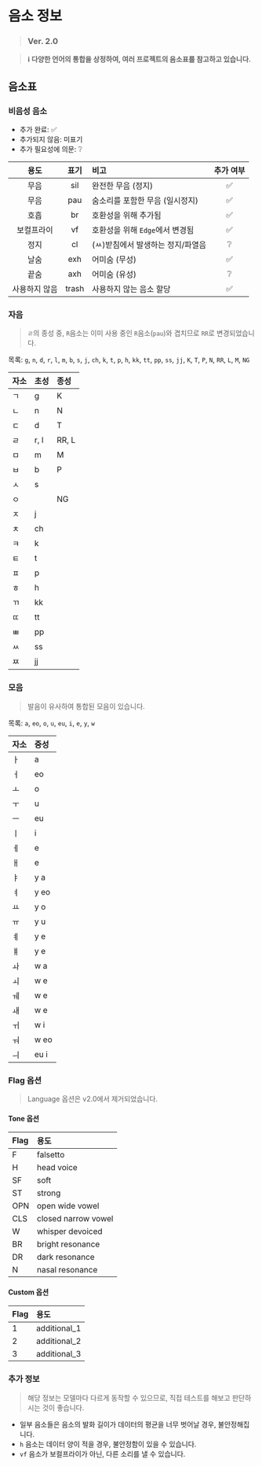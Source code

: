 # 음소 정보

> ### Ver. 2.0

> **ℹ️ 다양한 언어의 통합을 상정하여, 여러 프로젝트의 음소표를 참고하고 있습니다.**

## 음소표

### 비음성 음소

-   추가 완료: ✅
-   추가되지 않음: 미표기
-   추가 필요성에 의문: ❔

|     용도      | 표기  | 비고                              | 추가 여부 |
| :-----------: | :---: | :-------------------------------- | :-------: |
|     무음      |  sil  | 완전한 무음 (정지)                |    ✅     |
|     무음      |  pau  | 숨소리를 포함한 무음 (일시정지)   |    ✅     |
|     호흡      |  br   | 호환성을 위해 추가됨              |    ✅     |
|  보컬프라이   |  vf   | 호환성을 위해 `Edge`에서 변경됨   |    ✅     |
|     정지      |  cl   | (ㅆ)받침에서 발생하는 정지/파열음 |    ❔     |
|     날숨      |  exh  | 어미숨 (무성)                     |    ✅     |
|     끝숨      |  axh  | 어미숨 (유성)                     |    ❔     |
| 사용하지 않음 | trash | 사용하지 않는 음소 할당           |    ✅     |

### 자음

> `ㄹ`의 종성 중, `R`음소는 이미 사용 중인 `R`음소(`pau`)와 겹치므로 `RR`로 변경되었습니다.

목록: `g`, `n`, `d`, `r`, `l`, `m`, `b`, `s`, `j`, `ch`, `k`, `t`, `p`, `h`, `kk`, `tt`, `pp`, `ss`, `jj`, `K`, `T`, `P`, `N`, `RR`, `L`, `M`, `NG`

| 자소 | 초성 | 종성  |
| :--- | :--- | :---- |
| ㄱ   | g    | K     |
| ㄴ   | n    | N     |
| ㄷ   | d    | T     |
| ㄹ   | r, l | RR, L |
| ㅁ   | m    | M     |
| ㅂ   | b    | P     |
| ㅅ   | s    |       |
| ㅇ   |      | NG    |
| ㅈ   | j    |       |
| ㅊ   | ch   |       |
| ㅋ   | k    |       |
| ㅌ   | t    |       |
| ㅍ   | p    |       |
| ㅎ   | h    |       |
| ㄲ   | kk   |       |
| ㄸ   | tt   |       |
| ㅃ   | pp   |       |
| ㅆ   | ss   |       |
| ㅉ   | jj   |       |

### 모음

> 발음이 유사하여 통합된 모음이 있습니다.

목록: `a`, `eo`, `o`, `u`, `eu`, `i`, `e`, `y`, `w`

| 자소 | 중성 |
| :--- | :--- |
| ㅏ   | a    |
| ㅓ   | eo   |
| ㅗ   | o    |
| ㅜ   | u    |
| ㅡ   | eu   |
| ㅣ   | i    |
| ㅔ   | e    |
| ㅐ   | e    |
| ㅑ   | y a  |
| ㅕ   | y eo |
| ㅛ   | y o  |
| ㅠ   | y u  |
| ㅖ   | y e  |
| ㅒ   | y e  |
| ㅘ   | w a  |
| ㅚ   | w e  |
| ㅞ   | w e  |
| ㅙ   | w e  |
| ㅟ   | w i  |
| ㅝ   | w eo |
| ㅢ   | eu i |

### Flag 옵션

> Language 옵션은 v2.0에서 제거되었습니다.

#### Tone 옵션

| Flag | 용도                |
| :--- | :------------------ |
| F    | falsetto            |
| H    | head voice          |
| SF   | soft                |
| ST   | strong              |
| OPN  | open wide vowel     |
| CLS  | closed narrow vowel |
| W    | whisper devoiced    |
| BR   | bright resonance    |
| DR   | dark resonance      |
| N    | nasal resonance     |

#### Custom 옵션

| Flag | 용도         |
| :--- | :----------- |
| 1    | additional_1 |
| 2    | additional_2 |
| 3    | additional_3 |

### 추가 정보

> 해당 정보는 모델마다 다르게 동작할 수 있으므로, 직접 테스트를 해보고 판단하시는 것이 좋습니다.

-   일부 음소들은 음소의 발화 길이가 데이터의 평균을 너무 벗어날 경우, 불안정해집니다.
-   `h` 음소는 데이터 양이 적을 경우, 불안정함이 있을 수 있습니다.
-   `vf` 음소가 보컬프라이가 아닌, 다른 소리를 낼 수 있습니다.

